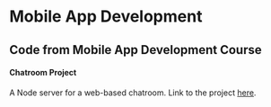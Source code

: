 # Mobile App Development
Code from Mobile App Development Course
---
#### Chatroom Project
A Node server for a web-based chatroom.
Link to the project [here](./chatroom).

